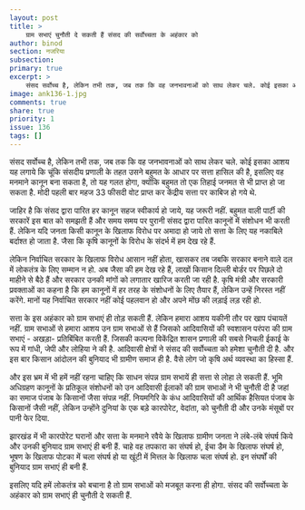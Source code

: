 ```yaml
---
layout: post
title: >
    ग्राम सभाएं चुनौती दे सकती हैं संसद की सर्वोच्चता के अहंकार को
author: binod
section: नजरिया
subsection:
primary: true
excerpt: >
    संसद सर्वोच्च है, लेकिन तभी तक, जब तक कि वह जनभावनाओं को साथ लेकर चले. कोई इसका आशय यह लगाये कि चूंकि संसदीय प्रणाली के तहत उसने बहुमत के आधार पर सत्ता हासिल की है, इसलिए वह मनमाने कानून बना सकता है, तो यह गलत होगा...
image: ank136-1.jpg
comments: true
share: true
priority: 1
issue: 136
tags: []
---
```


संसद सर्वोच्च है, लेकिन तभी तक, जब तक कि वह जनभावनाओं को साथ लेकर चले. कोई इसका आशय यह लगाये कि चूंकि संसदीय प्रणाली के तहत उसने बहुमत के आधार पर सत्ता हासिल की है, इसलिए वह मनमाने कानून बना सकता है, तो यह गलत होगा, क्योंकि बहुमत तो एक तिहाई जनमत से भी प्राप्त हो जा सकता है. मोदी पहली बार महज 33 फीसदी वोट प्राप्त कर केंद्रीय सत्ता पर काबिज हो गये थे.

जाहिर है कि संसद द्वारा पारित हर कानून सहज स्वीकार्य हो जाये, यह जरूरी नहीं. बहुमत वाली पार्टी की सरकारें इस बात को समझती हैं और समय समय पर पुरानी संसद द्वारा पारित कानूनों में संशोधन भी करती हैं. लेकिन यदि जनता किसी कानून के खिलाफ विरोध पर अमादा हो जाये तो सत्ता के लिए यह नकाबिले बर्दाश्त हो जाता है. जैसा कि कृषि कानूनों के विरोध के संदर्भ में हम देख रहे हैं.

लेकिन निर्वाचित सरकार के खिलाफ विरोध आसान नहीं होता, खासकर तब जबकि सरकार बनाने वाले दल में लोकतंत्र के लिए सम्मान न हो. अब जैसा की हम देख रहे हैं, लाखों किसान दिल्ली बोर्डर पर पिछले दो माहीने से बैठे हैं और सरकार उनकी मांगों को लगातार खारिज करती जा रही है. कृषि मंत्री और सरकारी प्रवक्ताओं का कहना है कि हम कानूनों में हर तरह के संशोधनों के लिए तैयार हैं, लेकिन उन्हें निरस्त नहीं करेंगे. मानों यह निर्वाचित सरकार नहीं कोई पहलवान हो और अपने मोंछ की लड़ाई लड़ रही हो.

सत्ता के इस अहंकार को ग्राम सभाएं ही तोड़ सकती हैं. लेकिन हमारा आशय यकीनी तौर पर खाप पंचायतें नहीं. ग्राम सभाओं से हमारा आशय उन ग्राम सभाओं से हैं जिसको आदिवासियों की स्वशासन परंपरा की ग्राम सभाएं - अखड़ा- प्रतिबिंबित करती हैं. जिसकी कल्पना विकेंद्रित शासन प्रणाली की सबसे निचली ईकाई के रूप में गांधी, जेपी और लोहिया ने की है. आदिवासी क्षेत्रों ने संसद की सर्वोच्चता को हमेशा चुनौती दी है. और इस बार किसान आंदोलन की बुनियाद भी ग्रामीण समाज ही है. वैसे लोग जो कृषि अर्थ व्यवस्था का हिस्सा हैं.

और इस भ्रम में भी हमें नहीं रहना चाहिए कि साधन संपन्न ग्राम सभायें ही सत्ता से लोहा ले सकती हैं. भूमि अधिग्रहण कानूनों के प्रतिकूल संशोधनों को उन आदिवासी ईलाकों की ग्राम सभाओं ने भी चुनौती दी है जहां का समाज पंजाब के किसानों जैसा संपन्न नहीं. नियमगिरि के कंध आदिवासियों की आर्थिक हैसियत पंजाब के किसानों जैसी नहीं, लेकिन उन्होंने दुनियां के एक बड़े कारपोरेट, वेदांता, को चुनौती दी और उनके मंसूबों पर पानी फेर दिया.

झारखंड में भी कारपोरेट घरानों और सत्ता के मनमाने रवैये के खिलाफ ग्रामीण जनता ने लंबे-लंबे संघर्ष किये और उनकी बुनियाद ग्राम सभाएं ही बनी हैं. चाहे वह तपकारा का संघर्ष हो, ईचा डैम के खिलाफ संघर्ष हो, भूषण के खिलाफ पोटका में चला संघर्ष हो या खूंटी में मित्तल के खिलाफ चला संघर्ष हो. इन संघर्षों की बुनियाद ग्राम सभाएं ही बनी हैं.

इसलिए यदि हमें लोकतंत्र को बचाना है तो ग्राम सभाओं को मजबूत करना ही होगा. संसद की सर्वोच्चता के अहंकार को ग्राम सभाएं ही चुनौती दे सकती हैं.